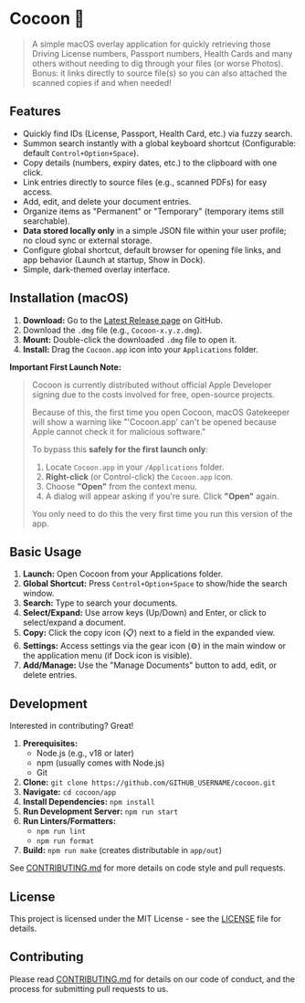 # Cocoon 🥥

<!-- Short Description -->
> A simple macOS overlay application for quickly retrieving those Driving License numbers, Passport numbers, Health Cards and many others without needing to dig through your files (or worse Photos). Bonus: it links directly to source file(s) so you can also attached the scanned copies if and when needed!

<!-- Optional: Badges (Build Status, License, Version, etc.) -->
<!-- ![License: MIT](https://img.shields.io/badge/License-MIT-yellow.svg) -->
<!-- ![GitHub release (latest by date)](https://img.shields.io/github/v/release/GITHUB_USERNAME/cocoon) -->

<!-- Optional: Screenshot/GIF -->
<!-- ![Cocoon Screenshot](path/to/screenshot.png) -->

## Features

*   Quickly find IDs (License, Passport, Health Card, etc.) via fuzzy search.
*   Summon search instantly with a global keyboard shortcut (Configurable: default `Control+Option+Space`).
*   Copy details (numbers, expiry dates, etc.) to the clipboard with one click.
*   Link entries directly to source files (e.g., scanned PDFs) for easy access.
*   Add, edit, and delete your document entries.
*   Organize items as "Permanent" or "Temporary" (temporary items still searchable).
*   **Data stored locally only** in a simple JSON file within your user profile; no cloud sync or external storage.
*   Configure global shortcut, default browser for opening file links, and app behavior (Launch at startup, Show in Dock).
*   Simple, dark-themed overlay interface.

## Installation (macOS)

1.  **Download:** Go to the [Latest Release page](https://github.com/GITHUB_USERNAME/cocoon/releases/latest) on GitHub.
2.  Download the `.dmg` file (e.g., `Cocoon-x.y.z.dmg`).
3.  **Mount:** Double-click the downloaded `.dmg` file to open it.
4.  **Install:** Drag the `Cocoon.app` icon into your `Applications` folder.

**Important First Launch Note:**

> Cocoon is currently distributed without official Apple Developer signing due to the costs involved for free, open-source projects. 
> 
> Because of this, the first time you open Cocoon, macOS Gatekeeper will show a warning like "'Cocoon.app' can't be opened because Apple cannot check it for malicious software."
> 
> To bypass this **safely for the first launch only**:
> 
> 1.  Locate `Cocoon.app` in your `/Applications` folder.
> 2.  **Right-click** (or Control-click) the `Cocoon.app` icon.
> 3.  Choose **"Open"** from the context menu.
> 4.  A dialog will appear asking if you're sure. Click **"Open"** again.
> 
> You only need to do this the very first time you run this version of the app.

<!-- Optional: Add Windows/Linux instructions if applicable later -->

## Basic Usage

1.  **Launch:** Open Cocoon from your Applications folder.
2.  **Global Shortcut:** Press `Control+Option+Space` to show/hide the search window.
3.  **Search:** Type to search your documents.
4.  **Select/Expand:** Use arrow keys (Up/Down) and Enter, or click to select/expand a document.
5.  **Copy:** Click the copy icon (📋) next to a field in the expanded view.
6.  **Settings:** Access settings via the gear icon (⚙️) in the main window or the application menu (if Dock icon is visible).
7.  **Add/Manage:** Use the "Manage Documents" button to add, edit, or delete entries.

## Development

Interested in contributing? Great!

1.  **Prerequisites:**
    *   Node.js (e.g., v18 or later)
    *   npm (usually comes with Node.js)
    *   Git
2.  **Clone:** `git clone https://github.com/GITHUB_USERNAME/cocoon.git`
3.  **Navigate:** `cd cocoon/app`
4.  **Install Dependencies:** `npm install`
5.  **Run Development Server:** `npm run start`
6.  **Run Linters/Formatters:**
    *   `npm run lint`
    *   `npm run format`
7.  **Build:** `npm run make` (creates distributable in `app/out`)

See [CONTRIBUTING.md](CONTRIBUTING.md) for more details on code style and pull requests.

## License

This project is licensed under the MIT License - see the [LICENSE](LICENSE) file for details.

## Contributing

Please read [CONTRIBUTING.md](CONTRIBUTING.md) for details on our code of conduct, and the process for submitting pull requests to us.

